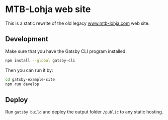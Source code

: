 # MTB-Lohja web site

This is a static rewrite of the old legacy www.mtb-lohja.com web site.

## Development

Make sure that you have the Gatsby CLI program installed:
```sh
npm install --global gatsby-cli
```

Then you can run it by:
```sh
cd gatsby-example-site
npm run develop
```

## Deploy

Run `gatsby build` and deploy the output folder `/public` to any
static hosting.